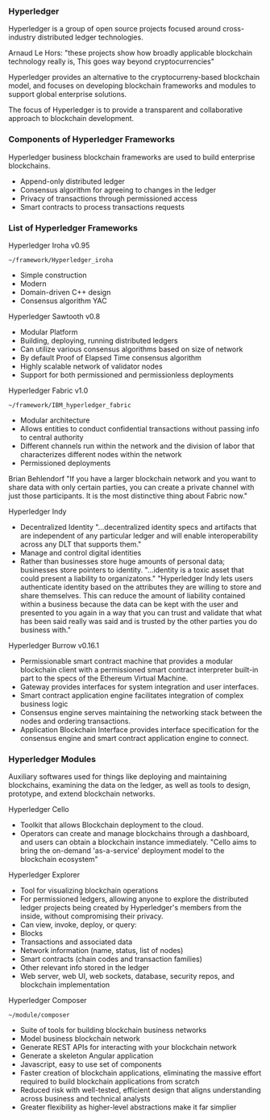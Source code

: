 ### Hyperledger

Hyperledger is a group of open source projects focused around cross-industry distributed ledger technologies. 

Arnaud Le Hors:
    "these projects show how broadly applicable blockchain technology really is, This goes way beyond cryptocurrencies"

Hyperledger provides an alternative to the cryptocurreny-based blockchain model, and focuses on developing blockchain frameworks and modules to support global enterprise solutions. 

The focus of Hyperledger is to provide a transparent and collaborative approach to blockchain development.

### Components of Hyperledger Frameworks

Hyperledger business blockchain frameworks are used to build enterprise blockchains.

- Append-only distributed ledger
- Consensus algorithm for agreeing to changes in the ledger
- Privacy of transactions through permissioned access
- Smart contracts to process transactions requests

### List of Hyperledger Frameworks

Hyperledger Iroha v0.95

    ~/framework/Hyperledger_iroha

- Simple construction
- Modern
- Domain-driven C++ design
- Consensus algorithm YAC

Hyperledger Sawtooth v0.8
- Modular Platform
- Building, deploying, running distributed ledgers
- Can utilize various consensus algorithms based on size of network
- By default Proof of Elapsed Time consensus algorithm
- Highly scalable network of validator nodes
- Support for both permissioned and permissionless deployments

Hyperledger Fabric v1.0

    ~/framework/IBM_hyperledger_fabric

- Modular architecture
- Allows entities to conduct confidential transactions without passing info to central authority
- Different channels run within the network and the division of labor that characterizes different nodes within the network
- Permissioned deployments

Brian Behlendorf
    "If you have a larger blockchain network and you want to share data with only certain parties, you can create a private channel with just those participants. It is the most distinctive thing about Fabric now."

Hyperledger Indy
- Decentralized Identity
    "...decentralized identity specs and artifacts that are independent of any particular ledger and will enable interoperability across any DLT that supports them."
- Manage and control digital identities
- Rather than businesses store huge amounts of personal data; businesses store pointers to identity.
    "...identity is a toxic asset that could present a liability to organizatons."
    "Hyperledger Indy lets users authenticate identity based on the attributes they are willing to store and share themselves. This can reduce the amount of liability contained within a business because the data can be kept with the user and presented to you again in a way that you can trust and validate that what has been said really was said and is trusted by the other parties you do business with."

Hyperledger Burrow v0.16.1
- Permissionable smart contract machine that provides a modular blockchain client with a permissioned smart contract interpreter built-in part to the specs of the Ethereum Virtual Machine.
- Gateway provides interfaces for system integration and user interfaces.
- Smart contract application engine facilitates integration of complex business logic
- Consensus engine serves maintaining the networking stack between the nodes and ordering transactions.
- Application Blockchain Interface provides interface specification for the consensus engine and smart contract application engine to connect.

### Hyperledger Modules

Auxiliary softwares used for things like deploying and maintaining blockchains, examining the data on the ledger, as well as tools to design, prototype, and extend blockchain networks.

Hyperledger Cello
- Toolkit that allows Blockchain deployment to the cloud.
- Operators can create and manage blockchains through a dashboard, and users can obtain a blockchain instance immediately.
    "Cello aims to bring the on-demand 'as-a-service' deployment model to the blockchain ecosystem"

Hyperledger Explorer
- Tool for visualizing blockchain operations
- For permissioned ledgers, allowing anyone to explore the distributed ledger projects being created by Hyperledger's members from the inside, without compromising their privacy.
- Can view, invoke, deploy, or query:
- Blocks
- Transactions and associated data
- Network information (name, status, list of nodes)
- Smart contracts (chain codes and transaction families)
- Other relevant info stored in the ledger
- Web server, web UI, web sockets, database, security repos, and blockchain implementation

Hyperledger Composer

    ~/module/composer
    
- Suite of tools for building blockchain business networks
- Model business blockchain network
- Generate REST APIs for interacting with your blockchain network
- Generate a skeleton Angular application
- Javascript, easy to use set of components
- Faster creation of blockchain applications, eliminating the massive effort required to build blockchain applications from scratch
- Reduced risk with well-tested, efficient design that aligns understanding across business and technical analysts
- Greater flexibility as higher-level abstractions make it far simplier